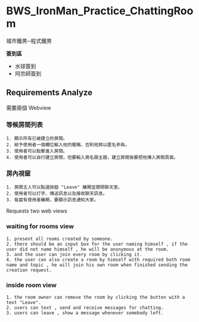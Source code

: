 # BWS_IronMan_Practice_ChattingRoom
城市鐵男─程式鐵男

**簽到區**

- 水球簽到 
- 阿宗師簽到

## Requirements Analyze

需要兩個 Webview
### 等候房間列表

	1. 顯示所有已被建立的房間。
    2. 給予使用者一個欄位輸入他的暱稱，否則他將以匿名參與。
    3. 使用者可以點擊進入房間。
    4. 使用者可以自行建立房間，但要輸入房名跟主題，建立房間後要把他傳入房間頁面。
    
### 房內視窗

	1. 房間主人可以點選按鈕 "Leave" 離開並關閉聊天室。
    2. 使用者可以打字、傳送訊息以及接收聊天訊息。
    3. 每當有使用者離開，要顯示訊息通知大家。





Requests two web views
### waiting for rooms view

	1. present all rooms created by someone.
    2. there should be an input box for the user naming himself , if the user did not name himself , he will be anonymous at the room.
    3. and the user can join every room by clicking it.
    4. the user can also create a room by himself with required both room name and topic , he will join his own room when finished sending the creation request.
    
### inside room view

	1. the room owner can remove the room by clicking the button with a text "Leave".
    2. users can text , send and receive messages for chatting.
    3. users can leave , show a message whenever somebody left.
